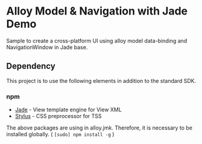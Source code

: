 Alloy Model & Navigation with Jade Demo
=======================================

Sample to create a cross-platform UI using alloy model data-binding and NavigationWindow in Jade base.

Dependency
----------

This project is to use the following elements in addition to the standard SDK.


### npm

* [Jade](http://jade-lang.com/) - View template engine for View XML
* [Stylus](http://stylus-lang.com/) - CSS preprocessor for TSS

The above packages are using in alloy.jmk. Therefore, it is necessary to be installed globally. ( `[sudo] npm install -g` )
